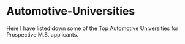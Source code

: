 # Automotive-Universities
Here I have listed down some of the Top Automotive Universities for Prospective M.S. applicants.
